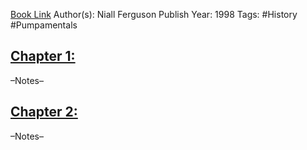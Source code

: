 
[Book Link]()
Author(s): Niall Ferguson
Publish Year: 1998
Tags: #History #Pumpamentals 

## <u>Chapter 1: </u>
–Notes–


## <u>Chapter 2:</u>
–Notes–